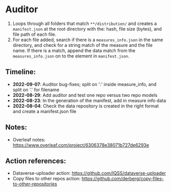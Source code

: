 # Auditor

1. Loops through all folders that match ```**/distribution/``` and creates a ```manifest.json``` at the root directory with the: hash, file size (bytes), and file path of each file.
2. For each file added, search if there is a ```measures_info.json``` in the same directory, and check for a string match of the measure and the file name. If there is a match, append the data match from the ```measures_info.json``` on to the element in ```manifest.json```.

Timeline:
---
- **2022-09-07**: Auditor bug-fixes; split on ':' inside measure_info, and split on '.' for filename
- **2022-08-29**: Add auditor and test one repo versus two repo models
- **2022-08-23**: In the generation of the manifest, add in measure info data
- **2022-08-04**: Check the data repository is created in the right format and create a manifest.json file

Notes:
---
- Overleaf notes: https://www.overleaf.com/project/6306378e38071b727de6293e

Action references:
---
- Dataverse-uploader action: https://github.com/IQSS/dataverse-uploader
- Copy files to other repos action: https://github.com/derberg/copy-files-to-other-repositories
